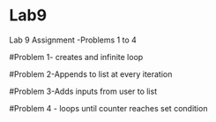 # Lab9
Lab 9 Assignment -Problems 1 to 4

#Problem 1- creates and infinite loop

#Problem 2-Appends to list at every iteration

#Problem 3-Adds inputs from user to list

#Problem 4 - loops until counter reaches set condition
